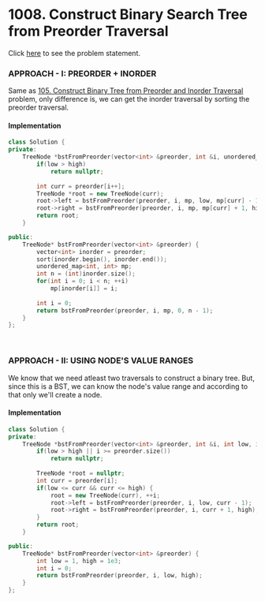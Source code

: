 # 1008. Construct Binary Search Tree from Preorder Traversal
Click [here](https://leetcode.com/problems/construct-binary-search-tree-from-preorder-traversal/description/) to see the problem statement.   


### APPROACH - I: PREORDER + INORDER
Same as [105. Construct Binary Tree from Preorder and Inorder Traversal](https://leetcode.com/problems/construct-binary-tree-from-preorder-and-inorder-traversal/description/) 
problem, only difference is, we can get the inorder traversal by sorting the preorder traversal.  

#### Implementation
```cpp
class Solution {
private:
    TreeNode *bstFromPreorder(vector<int> &preorder, int &i, unordered_map<int, int> &mp, int low, int high) {
        if(low > high)
            return nullptr;
        
        int curr = preorder[i++];
        TreeNode *root = new TreeNode(curr);
        root->left = bstFromPreorder(preorder, i, mp, low, mp[curr] - 1);
        root->right = bstFromPreorder(preorder, i, mp, mp[curr] + 1, high);
        return root;
    }

public:
    TreeNode* bstFromPreorder(vector<int> &preorder) {
        vector<int> inorder = preorder;
        sort(inorder.begin(), inorder.end());
        unordered_map<int, int> mp;
        int n = (int)inorder.size();
        for(int i = 0; i < n; ++i)
            mp[inorder[i]] = i;
        
        int i = 0;
        return bstFromPreorder(preorder, i, mp, 0, n - 1);
    }
};
```

&nbsp;

### APPROACH - II: USING NODE'S VALUE RANGES
We know that we need atleast two traversals to construct a binary tree. But, since this is a BST, we can know the node's value range and according 
to that only we'll create a node.   

#### Implementation
```cpp
class Solution {
private:
    TreeNode *bstFromPreorder(vector<int> &preorder, int &i, int low, int high) {
        if(low > high || i >= preorder.size())
            return nullptr;
        
        TreeNode *root = nullptr;
        int curr = preorder[i];
        if(low <= curr && curr <= high) {
            root = new TreeNode(curr), ++i;
            root->left = bstFromPreorder(preorder, i, low, curr - 1);
            root->right = bstFromPreorder(preorder, i, curr + 1, high);
        }
        return root;
    }

public:
    TreeNode* bstFromPreorder(vector<int> &preorder) {
        int low = 1, high = 1e3;
        int i = 0;
        return bstFromPreorder(preorder, i, low, high);
    }
};
```
